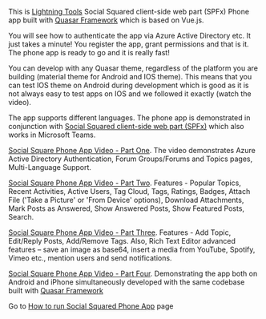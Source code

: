 This is [Lightning Tools](https://lightningtools.com) Social Squared client-side web part (SPFx) Phone app built with [Quasar Framework](https://quasar-framework.org) which is based on Vue.js. 

You will see how to authenticate the app via Azure Active Directory etc. It just takes a minute! You register the app, grant permissions and that is it. The phone app is ready to go and it is really fast! 

You can develop with any Quasar theme, regardless of the platform you are building (material theme for Android and IOS theme). This means that you can test IOS theme on Android during development which is good as it is not always easy to test apps on IOS and we followed it exactly (watch the video).

The app supports different languages. The phone app is demonstrated in conjunction with  [Social Squared client-side web part (SPFx)](https://lightningtools.com/product/social-squared-client-side-web-part) which also works in Microsoft Teams. 

[Social Square Phone App Video - Part One](https://lightningtools.wistia.com/medias/6pyfwttevi). The video demonstrates Azure Active Directory Authentication, Forum Groups/Forums and Topics pages, Multi-Language Support.

[Social Square Phone App Video - Part Two](https://vimeo.com/330476866). Features - Popular Topics, Recent Activities, Active Users, Tag Cloud, Tags, Ratings, Badges, Attach File ('Take a Picture' or 'From Device' options), Download Attachments, Mark Posts as Answered, Show Answered Posts, Show Featured Posts, Search.

[Social Square Phone App Video - Part Three](https://vimeo.com/331428045). Features - Add Topic, Edit/Reply Posts, Add/Remove Tags. Also, Rich Text Editor advanced features  – save an image as base64, insert a media from YouTube, Spotify, Vimeo etc., mention users and send notifications.

[Social Square Phone App Video - Part Four](https://vimeo.com/332648686). Demonstrating the app both on Android and iPhone simultaneously developed with the same codebase built with [Quasar Framework](https://quasar-framework.org/) 

Go to [How to run Social Squared Phone App](https://ashot72.github.io/Social-Squared-Phone-App/) page 



